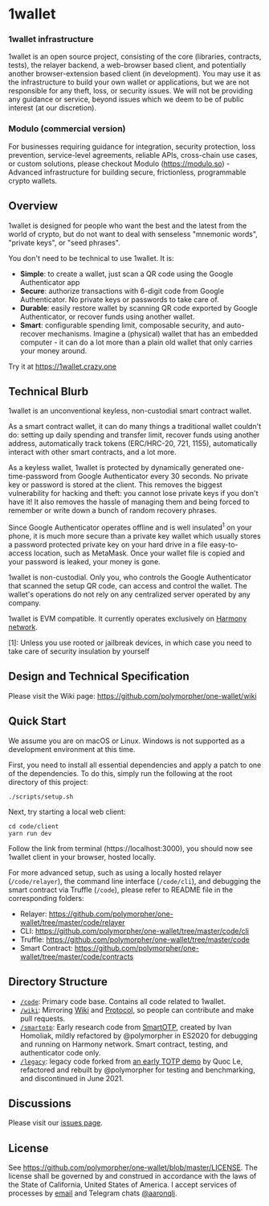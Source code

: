 # 1wallet

### 1wallet infrastructure

1wallet is an open source project, consisting of the core (libraries, contracts, tests), the relayer backend, a web-browser based client, and potentially another browser-extension based client (in development). You may use it as the infrastructure to build your own wallet or applications, but we are not responsible for any theft, loss, or security issues. We will not be providing any guidance or service, beyond issues which we deem to be of public interest (at our discretion).

### Modulo (commercial version)

For businesses requiring guidance for integration, security protection, loss prevention, service-level agreements, reliable APIs, cross-chain use cases, or custom solutions, please checkout Modulo (https://modulo.so) - Advanced infrastructure for building secure, frictionless, programmable crypto wallets. 

## Overview

1wallet is designed for people who want the best and the latest from the world of crypto, but do not want to deal with senseless "mnemonic words", "private keys", or "seed phrases". 

You don't need to be technical to use 1wallet. It is:

- **Simple**: to create a wallet, just scan a QR code using the Google Authenticator app
- **Secure**: authorize transactions with 6-digit code from Google Authenticator. No private keys or passwords to take care of.
- **Durable**: easily restore wallet by scanning QR code exported by Google Authenticator, or recover funds using another wallet.
- **Smart**: configurable spending limit, composable security, and auto-recover mechanisms. Imagine a (physical) wallet that has an embedded computer - it can do a lot more than a plain old wallet that only carries your money around.   

Try it at https://1wallet.crazy.one

## Technical Blurb

1wallet is an unconventional keyless, non-custodial smart contract wallet. 

As a smart contract wallet, it can do many things a traditional wallet couldn't do: setting up daily spending and transfer limit, recover funds using another address, automatically track tokens (ERC/HRC-20, 721, 1155), automatically interact with other smart contracts, and a lot more. 

As a keyless wallet, 1wallet is protected by dynamically generated one-time-password from Google Authenticator every 30 seconds. No private key or password is stored at the client. This removes the biggest vulnerability for hacking and theft: you cannot lose private keys if you don't have it! It also removes the hassle of managing them and being forced to remember or write down a bunch of random recovery phrases.

Since Google Authenticator operates offline and is well insulated<sup>1</sup> on your phone, it is much more secure than a private key wallet which usually stores a password protected private key on your hard drive in a file easy-to-access location, such as MetaMask. Once your wallet file is copied and your password is leaked, your money is gone.

1wallet is non-custodial. Only you, who controls the Google Authenticator that scanned the setup QR code, can access and control the wallet. The wallet's operations do not rely on any centralized server operated by any company.

1wallet is EVM compatible. It currently operates exclusively on [Harmony network](https://harmony.one).

[1]: Unless you use rooted or jailbreak devices, in which case you need to take care of security insulation by yourself

## Design and Technical Specification

Please visit the Wiki page: https://github.com/polymorpher/one-wallet/wiki

## Quick Start

We assume you are on macOS or Linux. Windows is not supported as a development environment at this time. 

First, you need to install all essential dependencies and apply a patch to one of the dependencies. To do this, simply run the following at the root directory of this project:

```
./scripts/setup.sh
```

Next, try starting a local web client:

```
cd code/client
yarn run dev
```

Follow the link from terminal (https://localhost:3000), you should now see 1wallet client in your browser, hosted locally.  

For more advanced setup, such as using a locally hosted relayer (`/code/relayer`), the command line interface (`/code/cli`), and debugging the smart contract via Truffle (`/code`), please refer to README file in the corresponding folders:

- Relayer: https://github.com/polymorpher/one-wallet/tree/master/code/relayer
- CLI: https://github.com/polymorpher/one-wallet/tree/master/code/cli
- Truffle: https://github.com/polymorpher/one-wallet/tree/master/code
- Smart Contract: https://github.com/polymorpher/one-wallet/tree/master/code/contracts

## Directory Structure

- [`/code`](https://github.com/polymorpher/one-wallet/tree/master/code): Primary code base. Contains all code related to 1wallet.
- [`/wiki`](https://github.com/polymorpher/one-wallet/tree/master/wiki): Mirroring [Wiki](https://github.com/polymorpher/one-wallet/wiki) and [Protocol](https://github.com/polymorpher/one-wallet/blob/master/wiki/protocol.pdf), so people can contribute and make pull requests. 
- [`/smartotp`](https://github.com/polymorpher/one-wallet/tree/master/smartotp): Early research code from [SmartOTP](https://github.com/ivan-homoliak-sutd/SmartOTPs), created by Ivan Homoliak, mildly refactored by @polymorpher in ES2020 for debugging and running on Harmony network. Smart contract, testing, and authenticator code only.
- [`/legacy`](https://github.com/polymorpher/one-wallet/tree/master/legacy): legacy code forked from [an early TOTP demo](https://github.com/hashmesan/harmony-totp/tree/dd966f8ca74f084c38ed5a1aca10760e3e90eaf7) by Quoc Le, refactored and rebuilt by @polymorpher for testing and benchmarking, and discontinued in June 2021.

## Discussions

Please visit our [issues page](https://github.com/polymorpher/one-wallet/issues).

## License

See https://github.com/polymorpher/one-wallet/blob/master/LICENSE. The license shall be governed by and construed in accordance with the laws of the State of California, United States of America. I accept services of processes by [email](mailto:legal@hiddenstate.xyz) and Telegram chats [@aaronqli](https://t.me/aaronqli).
